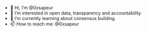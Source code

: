 - 👋 Hi, I’m @0xsapeur
- 👀 I’m interested in open data, transparency and accountability.
- 🌱 I’m currently learning about consensus building.
- 📫 How to reach me: @0xsapeur

<!---
0xsapeur/0xsapeur is a ✨ special ✨ repository because its `README.md` (this file) appears on your GitHub profile.
You can click the Preview link to take a look at your changes.
--->
